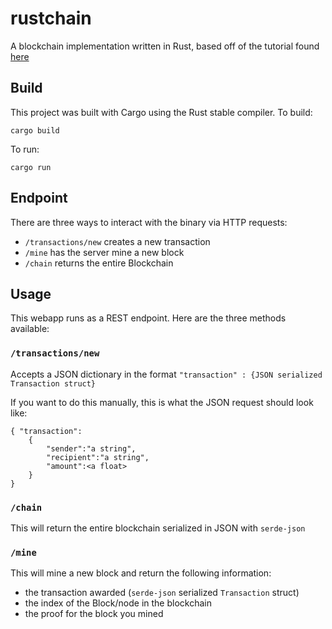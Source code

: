 # rustchain

A blockchain implementation written in Rust, based off of the tutorial
found [here](https://hackernoon.com/learn-blockchains-by-building-one-117428612f46)

## Build

This project was built with Cargo using the Rust stable compiler. To build:

    cargo build

To run:

    cargo run

## Endpoint

There are three ways to interact with the binary via HTTP requests:

- `/transactions/new` creates a new transaction
- `/mine` has the server mine a new block
- `/chain` returns the entire Blockchain

## Usage

This webapp runs as a REST endpoint. Here are the three methods available:

### `/transactions/new`

Accepts a JSON dictionary in the format `"transaction" : {JSON serialized
Transaction struct}`

If you want to do this manually, this is what the JSON request should look like:

    { "transaction":
        {
            "sender":"a string",
            "recipient":"a string",
            "amount":<a float>
        }
    }

### `/chain`

This will return the entire blockchain serialized in JSON with `serde-json`

### `/mine`

This will mine a new block and return the following information:

- the transaction awarded (`serde-json` serialized `Transaction` struct)
- the index of the Block/node in the blockchain
- the proof for the block you mined

